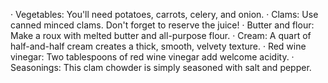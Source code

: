 · Vegetables: You'll need potatoes, carrots, celery, and onion.
· Clams: Use canned minced clams. Don't forget to reserve the juice!
· Butter and flour: Make a roux with melted butter and all-purpose flour.
· Cream: A quart of half-and-half cream creates a thick, smooth, velvety texture.
· Red wine vinegar: Two tablespoons of red wine vinegar add welcome acidity.
· Seasonings: This clam chowder is simply seasoned with salt and pepper.
